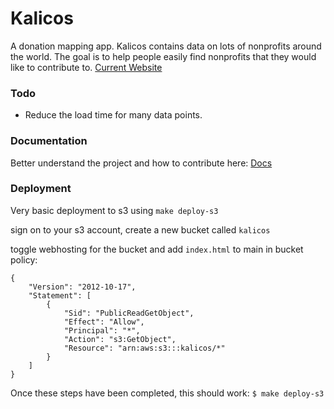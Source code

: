 # Kalicos
A donation mapping app.  Kalicos contains data on lots of nonprofits around the world.
The goal is to help people easily find nonprofits that they would like to contribute to.
[Current Website](http://www.kalico.com/)

### Todo
- Reduce the load time for many data points.

### Documentation
Better understand the project and how to contribute here: [Docs](docs/README)


### Deployment

Very basic deployment to s3 using `make deploy-s3`

sign on to your s3 account,
create a new bucket called `kalicos`

toggle webhosting for the bucket and add `index.html` to main
in bucket policy:

```
{
    "Version": "2012-10-17",
    "Statement": [
        {
            "Sid": "PublicReadGetObject",
            "Effect": "Allow",
            "Principal": "*",
            "Action": "s3:GetObject",
            "Resource": "arn:aws:s3:::kalicos/*"
        }
    ]
}
```

Once these steps have been completed, this should work:
`$ make deploy-s3`

